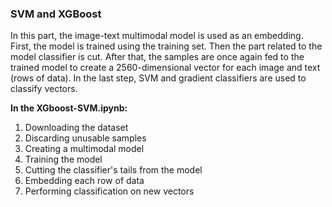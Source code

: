 ### **SVM and XGBoost**
In this part, the image-text multimodal model is used as an embedding. First, the model is trained using the training set. Then the part related to the model classifier is cut. After that, the samples are once again fed to the trained model to create a 2560-dimensional vector for each image and text (rows of data). In the last step, SVM and gradient classifiers are used to classify vectors.

**In the XGboost-SVM.ipynb:**
1. Downloading the dataset 
2. Discarding unusable samples
3. Creating a multimodal model
4. Training the model
5. Cutting the classifier's tails from the model
6. Embedding each row of data
7. Performing classification on new vectors 